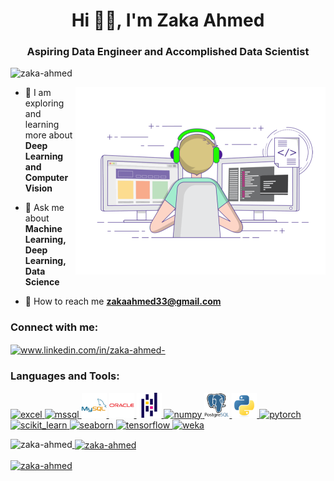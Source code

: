<h1 align="center">Hi 👋🏻, I'm Zaka Ahmed</h1>
<h3 align="center">Aspiring Data Engineer and Accomplished Data Scientist</h3>

<p align="left"> <img src="https://komarev.com/ghpvc/?username=zaka-ahmed&label=Profile%20views&color=0e75b6&style=flat" alt="zaka-ahmed" /> </p>
<img align="right" alt="Coding" width="400" src="https://raw.githubusercontent.com/devSouvik/devSouvik/master/gif3.gif">
<!-- - 🔭 I am currently working on Image Classification on TensorFlow -->

- 🔭 I am exploring and learning more about **Deep Learning and Computer Vision**

- 💬 Ask me about **Machine Learning, Deep Learning, Data Science**

- 📧 How to reach me **zakaahmed33@gmail.com**

<h3 align="left">Connect with me:</h3>
<p align="left">
<a href="https://linkedin.com/in/www.linkedin.com/in/zaka-ahmed-" target="blank"><img align="center" src="https://raw.githubusercontent.com/rahuldkjain/github-profile-readme-generator/master/src/images/icons/Social/linked-in-alt.svg" alt="www.linkedin.com/in/zaka-ahmed-" height="30" width="40" /></a>
</p>

 <h3 align="left">Languages and Tools:</h3>
<p align="left">
   <a href="https://www.microsoft.com/en-us/microsoft-365/excel" target="_blank" rel="noreferrer">
    <img src="https://www.freeiconspng.com/uploads/excel-icon-8.png" alt="excel" width="40" height="40"/>
  </a> 
 </a>
  <a href="https://www.microsoft.com/en-us/sql-server" target="_blank" rel="noreferrer">
    <img src="https://www.svgrepo.com/show/303229/microsoft-sql-server-logo.svg" alt="mssql" width="40" height="40"/>
  </a>
  <a href="https://www.mysql.com/" target="_blank" rel="noreferrer">
    <img src="https://raw.githubusercontent.com/devicons/devicon/master/icons/mysql/mysql-original-wordmark.svg" alt="mysql" width="40" height="40"/>
  </a>
  <a href="https://www.oracle.com/" target="_blank" rel="noreferrer">
    <img src="https://raw.githubusercontent.com/devicons/devicon/master/icons/oracle/oracle-original.svg" alt="oracle" width="40" height="40"/>
  </a>
  <a href="https://pandas.pydata.org/" target="_blank" rel="noreferrer">
    <img src="https://raw.githubusercontent.com/devicons/devicon/2ae2a900d2f041da66e950e4d48052658d850630/icons/pandas/pandas-original.svg" alt="pandas" width="40" height="40"/>
  </a>
  </a>
  <a href="https://numpy.org/" target="_blank" rel="noreferrer">
    <img src="https://numpy.org/doc/stable/_static/numpylogo.svg" alt="numpy" width="40" height="40"/>
  <a href="https://www.postgresql.org" target="_blank" rel="noreferrer">
    <img src="https://raw.githubusercontent.com/devicons/devicon/master/icons/postgresql/postgresql-original-wordmark.svg" alt="postgresql" width="40" height="40"/>
  </a>
  <a href="https://www.python.org" target="_blank" rel="noreferrer">
    <img src="https://raw.githubusercontent.com/devicons/devicon/master/icons/python/python-original.svg" alt="python" width="40" height="40"/>
  </a>
  <a href="https://pytorch.org/" target="_blank" rel="noreferrer">
    <img src="https://www.vectorlogo.zone/logos/pytorch/pytorch-icon.svg" alt="pytorch" width="40" height="40"/>
  </a>
  <a href="https://scikit-learn.org/" target="_blank" rel="noreferrer">
    <img src="https://upload.wikimedia.org/wikipedia/commons/0/05/Scikit_learn_logo_small.svg" alt="scikit_learn" width="40" height="40"/>
  </a>
  <a href="https://seaborn.pydata.org/" target="_blank" rel="noreferrer">
    <img src="https://seaborn.pydata.org/_images/logo-mark-lightbg.svg" alt="seaborn" width="40" height="40"/>
  </a>
  <a href="https://www.tensorflow.org" target="_blank" rel="noreferrer">
    <img src="https://www.vectorlogo.zone/logos/tensorflow/tensorflow-icon.svg" alt="tensorflow" width="40" height="40"/>
  </a>
  </a>
  <a href="https://www.cs.waikato.ac.nz/ml/weka/" target="_blank" rel="noreferrer">
    <img src="https://weka.sourceforge.io/favicon.ico" alt="weka" width="40" height="40"/>
</p>


<p><img align="left" src="https://github-readme-stats.vercel.app/api/top-langs?username=zaka-ahmed&show_icons=true&locale=en&layout=compact" alt="zaka-ahmed" /></p>

<p>&nbsp;<img align="center" src="https://github-readme-stats.vercel.app/api?username=zaka-ahmed&show_icons=true&locale=en" alt="zaka-ahmed" /></p>

<p><img align="center" src="https://github-readme-streak-stats.herokuapp.com/?user=zaka-ahmed&" alt="zaka-ahmed" /></p>

